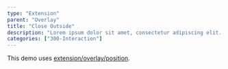 ```yaml
---
type: "Extension"
parent: "Overlay"
title: "Close Outside"
description: "Lorem ipsum dolor sit amet, consectetur adipiscing elit. Nunc tempus laoreet leo sit amet iaculis."
categories: ["300-Interaction"]
---
```


This demo uses [extension/overlay/position](/extension/overlay/position).

<demo>
  <demovanilla src="inline/extension/overlay/close-outside">
  </demovanilla>
</demo>
